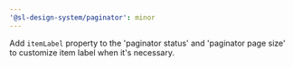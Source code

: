 ```yaml
---
'@sl-design-system/paginator': minor
---
```


Add `itemLabel` property to the 'paginator status' and 'paginator page size' to customize item label when it's necessary.
